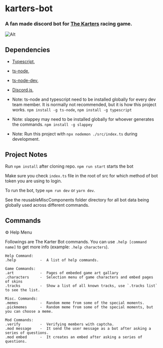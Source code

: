 # karters-bot

### A fan made discord bot for [The Karters](https://store.steampowered.com/app/488350/The_Karters/) racing game.  


![Alt](https://repobeats.axiom.co/api/embed/bd7eb4e8b8060eebde9935248cd77c0c33898e09.svg "Repobeats analytics image")  


## Dependencies
- [Typescript](https://www.typescriptlang.org/download),
- [ts-node](https://www.npmjs.com/package/ts-node),
- [ts-node-dev](https://www.npmjs.com/package/ts-node-dev),
- [Discord.js](https://discord.js.org/#/),

- Note: ts-node and typescript need to be installed globally for every dev team member. It is normally not recommended, but it is how this project works. `npm install -g ts-node`, `npm install -g typescript`

- Note: slappey may need to be installed globally for whoever generates the commands. `npm install -g slappey`

- Note: Run this project with `npx nodemon ./src/index.ts` during development.  



## Project Notes

Run `npm install` after cloning repo.
`npm run start` starts the bot

Make sure you check `index.ts` file in the root of src for which method of bot token you are using to login.

To run the bot, type `npm run dev` or `yarn dev`.

See the reusableMiscComponents folder directory for all bot data being globally used across different commands.


## Commands

⚙ Help Menu  

Followings are The Karter Bot commands. You can use `.help [command name]` to get more info (example: `.help characters`).  

```
Help Command:
.help           -  A list of help commands.

Game Commands:
.art            -  Pages of embeded game art gallary
.characters     -  Selection menu of game characters and embed pages of skins
.tracks         -  Show a list of all known tracks, use `.tracks list` to see the list.

Misc. Commands:
.memes          -  Random meme from some of the special moments.
.pickmemes      -  Random meme from some of the special moments, but you can choose a meme.

Mod Commands:
.verify         -  Verifying members with captcha.
.mod message    -  It send the user message as a bot after asking a series of questions.
.mod embed      -  It creates an embed after asking a series of questions.

```
